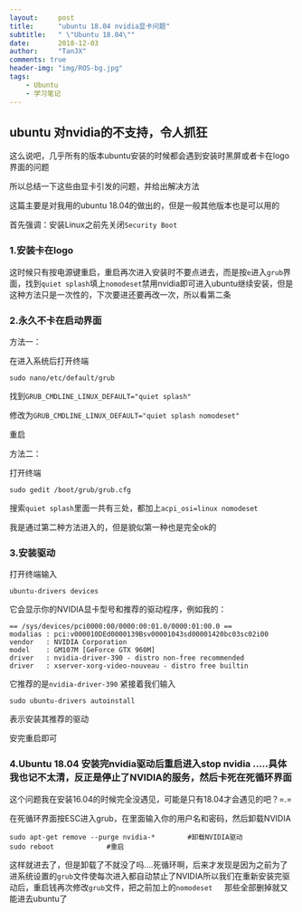```yaml
---
layout:     post
title:      "ubuntu 18.04 nvidia显卡问题"
subtitle:   " \"Ubuntu 18.04\""
date:       2018-12-03
author:     "TanJX"
comments: true
header-img: "img/ROS-bg.jpg"
tags:
    - Ubuntu
    - 学习笔记
---
```


## ubuntu 对nvidia的不支持，令人抓狂

这么说吧，几乎所有的版本ubuntu安装的时候都会遇到安装时黑屏或者卡在logo界面的问题

所以总结一下这些由显卡引发的问题，并给出解决方法

这篇主要是对我用的ubuntu 18.04的做出的，但是一般其他版本也是可以用的

首先强调：安装Linux之前先关闭```Security Boot```

### 1.安装卡在logo

这时候只有按电源键重启，重启再次进入安装时不要点进去，而是按```e```进入```grub```界面，找到```quiet splash```填上```nomodeset```禁用nvidia即可进入ubuntu继续安装，但是这种方法只是一次性的，下次要进还要再改一次，所以看第二条

### 2.永久不卡在启动界面

方法一：

在进入系统后打开终端

```
sudo nano/etc/default/grub
```

找到```GRUB_CMDLINE_LINUX_DEFAULT="quiet splash"```

修改为```GRUB_CMDLINE_LINUX_DEFAULT="quiet splash nomodeset"```

重启

方法二：

打开终端

```
sudo gedit /boot/grub/grub.cfg
```

搜索```quiet splash```里面一共有三处，都加上```acpi_osi=linux nomodeset```

我是通过第二种方法进入的，但是貌似第一种也是完全ok的

### 3.安装驱动

打开终端输入

```
ubuntu-drivers devices
```

它会显示你的NVIDIA显卡型号和推荐的驱动程序，例如我的：

```
== /sys/devices/pci0000:00/0000:00:01.0/0000:01:00.0 ==
modalias : pci:v000010DEd0000139Bsv00001043sd00001420bc03sc02i00
vendor   : NVIDIA Corporation
model    : GM107M [GeForce GTX 960M]
driver   : nvidia-driver-390 - distro non-free recommended
driver   : xserver-xorg-video-nouveau - distro free builtin
```

它推荐的是```nvidia-driver-390```
紧接着我们输入

```
sudo ubuntu-drivers autoinstall
```

表示安装其推荐的驱动

安完重启即可

### 4.Ubuntu 18.04 安装完nvidia驱动后重启进入stop nvidia .....具体我也记不太清，反正是停止了NVIDIA的服务，然后卡死在死循环界面

这个问题我在安装16.04的时候完全没遇见，可能是只有18.04才会遇见的吧？=.=

在死循环界面按ESC进入grub，在里面输入你的用户名和密码，然后卸载NVIDIA

```
sudo apt-get remove --purge nvidia-*        #卸载NVIDIA驱动
sudo reboot             #重启
```

这样就进去了，但是卸载了不就没了吗....死循环啊，后来才发现是因为之前为了进系统设置的```grub```文件使每次进入都自动禁止了NVIDIA所以我们在重新安装完驱动后，重启钱再次修改```grub```文件，把之前加上的```nomodeset	```那些全部删掉就又能进去ubuntu了